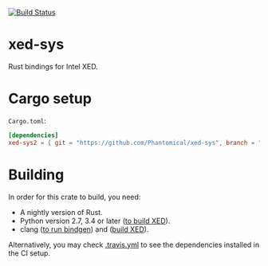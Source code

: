 [![Build Status](https://travis-ci.com/Phantomical/xed-sys.svg?branch=master)](https://travis-ci.com/Phantomical/xed-sys)

# xed-sys
Rust bindings for Intel XED.

# Cargo setup

`Cargo.toml`:
```toml
[dependencies]
xed-sys2 = { git = "https://github.com/Phantomical/xed-sys", branch = "master" }
```

# Building

In order for this crate to build, you need:
* A nightly version of Rust.
* Python version 2.7, 3.4 or later ([to build XED](https://intelxed.github.io/build-manual/)).
* clang ([to run bindgen](https://rust-lang.github.io/rust-bindgen/requirements.html#requirements)) and ([build XED](https://intelxed.github.io/build-manual/)).

Alternatively, you may check [.travis.yml](.travis.yml) to see the dependencies installed in the CI setup.


